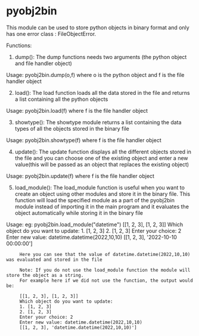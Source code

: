# pyobj2bin
This module can be used to store python objects in binary format and only has one error class : FileObjectError. 

Functions: 
1. dump(): 
The dump functions needs two arguments (the python object and file handler object) 

Usage: 
      pyobj2bin.dump(o,f) 
      where o is the python object and f is the file handler object 

2. load(): 
The load function loads all the data stored in the file and returns a list containing all the python objects 

Usage: 
      pyobj2bin.load(f) 
      where f is the file handler object 

3. showtype(): 
The showtype module returns a list containing the data types of all the objects stored in the binary file 

Usage: 
      pyobj2bin.showtype(f) 
      where f is the file handler object 

4. update(): The update function displays all the different objects stored in the file and you can choose one of the existing object and enter a new value(this will be passed as an object that replaces the existing object) 

Usage: 
      pyobj2bin.update(f) 
      where f is the file handler object 

5. load_module(): The load_module function is useful when you want to create an object using other modules and store it in the binary file. This function will load the specified module as a part of the pyobj2bin module instead of importing it in the main program and it evaluates the object automatically while storing it in the binary file 

Usage: 
      eg: 
         pyobj2bin.load_module("datetime") 
         [[1, 2, 3], [1, 2, 3]] 
         Which object do you want to update: 
         1. [1, 2, 3] 
         2. [1, 2, 3] 
         Enter your choice: 2 
         Enter new value: datetime.datetime(2022,10,10) 
         [[1, 2, 3], '2022-10-10 00:00:00'] 

         Here you can see that the value of datetime.datetime(2022,10,10) was evaluated and stored in the file 

         Note: If you do not use the load_module function the module will store the object as a string. 
         For example here if we did not use the function, the output would be: 

         [[1, 2, 3], [1, 2, 3]] 
         Which object do you want to update: 
         1. [1, 2, 3] 
         2. [1, 2, 3] 
         Enter your choice: 2 
         Enter new value: datetime.datetime(2022,10,10) 
         [[1, 2, 3], 'datetime.datetime(2022,10,10)']
